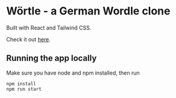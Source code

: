# Wörtle - a German Wordle clone

Built with React and Tailwind CSS.

Check it out [here](https://woertle.vercel.app).

## Running the app locally

Make sure you have node and npm installed, then run

```
npm install
npm run start
```
